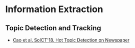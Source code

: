 # Information Extraction

## Topic Detection and Tracking

* [Cao et al. SoICT'18. Hot Topic Detection on Newspaper](https://drive.google.com/file/d/1J9GX_tri-a8yAp5nPiugwgdARXJEBmmA/view?usp=sharing)
